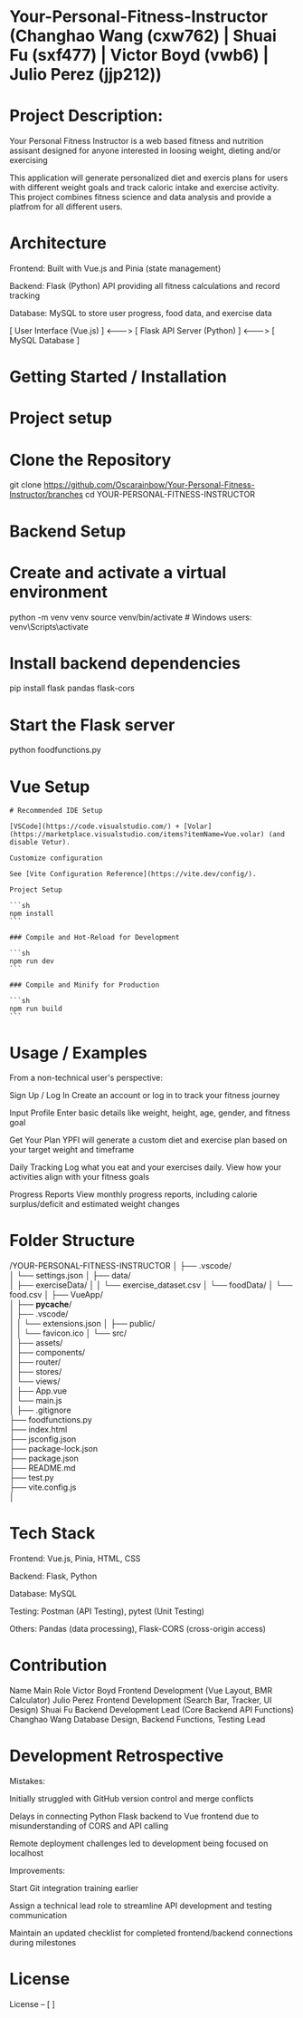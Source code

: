 # Your-Personal-Fitness-Instructor (Changhao Wang (cxw762) | Shuai Fu (sxf477) | Victor Boyd (vwb6) | Julio Perez (jjp212))

# Project Description:
Your Personal Fitness Instructor is a web based fitness and nutrition assisant designed for anyone interested in loosing weight, dieting and/or exercising 

This application will generate personalized diet and exercis plans for users with different weight goals and track  caloric intake and exercise activity. This project combines fitness science and data analysis and provide a platfrom for all different users. 


# Architecture
Frontend: Built with Vue.js and Pinia (state management)

Backend: Flask (Python) API providing all fitness calculations and record tracking

Database: MySQL to store user progress, food data, and exercise data

[ User Interface (Vue.js) ] <---> [ Flask API Server (Python) ] <---> [ MySQL Database ]

# Getting Started / Installation

# Project setup
# Clone the Repository
git clone <https://github.com/Oscarainbow/Your-Personal-Fitness-Instructor/branches>
cd YOUR-PERSONAL-FITNESS-INSTRUCTOR
# Backend Setup
# Create and activate a virtual environment
python -m venv venv
source venv/bin/activate        # Windows users: venv\Scripts\activate
# Install backend dependencies
pip install flask pandas flask-cors
# Start the Flask server
python foodfunctions.py


# Vue Setup
    # Recommended IDE Setup

    [VSCode](https://code.visualstudio.com/) + [Volar](https://marketplace.visualstudio.com/items?itemName=Vue.volar) (and disable Vetur).

    Customize configuration

    See [Vite Configuration Reference](https://vite.dev/config/).

    Project Setup

    ```sh
    npm install
    ```

    ### Compile and Hot-Reload for Development

    ```sh
    npm run dev
    ```

    ### Compile and Minify for Production

    ```sh
    npm run build
    ```

# Usage / Examples
From a non-technical user's perspective:

Sign Up / Log In
Create an account or log in to track your fitness journey

Input Profile
Enter basic details like weight, height, age, gender, and fitness goal

Get Your Plan
YPFI will generate a custom diet and exercise plan based on your target weight and timeframe

Daily Tracking
Log what you eat and your exercises daily. View how your activities align with your fitness goals

Progress Reports
View monthly progress reports, including calorie surplus/deficit and estimated weight changes

# Folder Structure
/YOUR-PERSONAL-FITNESS-INSTRUCTOR
│
├── .vscode/              
│   └── settings.json
│
├── data/                   
│   ├── exerciseData/
│   │   └── exercise_dataset.csv
│   └── foodData/
│       └── food.csv
│
├── VueApp/                 
│   ├── __pycache__/        
│   ├── .vscode/            
│   │   └── extensions.json
│   ├── public/             
│   │   └── favicon.ico
│   └── src/                
│       ├── assets/         
│       ├── components/    
│       ├── router/         
│       ├── stores/         
│       └── views/         
│       ├── App.vue         
│       └── main.js         
│
├── .gitignore              
├── foodfunctions.py        
├── index.html              
├── jsconfig.json          
├── package-lock.json       
├── package.json            
├── README.md               
├── test.py                 
├── vite.config.js          
│

# Tech Stack 
Frontend: Vue.js, Pinia, HTML, CSS

Backend: Flask, Python

Database: MySQL

Testing: Postman (API Testing), pytest (Unit Testing)

Others: Pandas (data processing), Flask-CORS (cross-origin access)

# Contribution
Name	        Main Role
Victor Boyd	    Frontend Development (Vue Layout, BMR Calculator)
Julio Perez	    Frontend Development (Search Bar, Tracker, UI Design)
Shuai Fu	    Backend Development Lead (Core Backend API Functions)
Changhao Wang	Database Design, Backend Functions, Testing Lead

# Development Retrospective
Mistakes:

Initially struggled with GitHub version control and merge conflicts

Delays in connecting Python Flask backend to Vue frontend due to misunderstanding of CORS and API calling

Remote deployment challenges led to development being focused on localhost

Improvements:

Start Git integration training earlier

Assign a technical lead role to streamline API development and testing communication

Maintain an updated checklist for completed frontend/backend connections during milestones

# License
License – [ ]